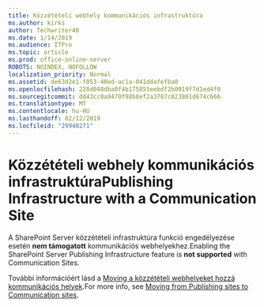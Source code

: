 ```yaml
---
title: Közzétételi webhely kommunikációs infrastruktúra
ms.author: kirks
author: Techwriter40
ms.date: 1/14/2019
ms.audience: ITPro
ms.topic: article
ms.prod: office-online-server
ROBOTS: NOINDEX, NOFOLLOW
localization_priority: Normal
ms.assetid: de63d2e1-f053-40ed-ac1a-041ddafefba0
ms.openlocfilehash: 228d048dba0f4b175855eebdf2b0019f7d1ed4f0
ms.sourcegitcommit: dd43cc0a9470f98b8ef2a3787c823801d674c666
ms.translationtype: MT
ms.contentlocale: hu-HU
ms.lasthandoff: 02/12/2019
ms.locfileid: "29940271"
---
```

# <a name="publishing-infrastructure-with-a-communication-site"></a><span data-ttu-id="c70c9-102">Közzétételi webhely kommunikációs infrastruktúra</span><span class="sxs-lookup"><span data-stu-id="c70c9-102">Publishing Infrastructure with a Communication Site</span></span>


<span data-ttu-id="c70c9-103">A SharePoint Server közzétételi infrastruktúra funkció engedélyezése esetén **nem támogatott** kommunikációs webhelyekhez.</span><span class="sxs-lookup"><span data-stu-id="c70c9-103">Enabling the SharePoint Server Publishing Infrastructure feature is **not supported** with Communication Sites.</span></span> 
  
<span data-ttu-id="c70c9-104">További információért lásd a [Moving a közzétételi webhelyeket hozzá kommunikációs helyek](https://docs.microsoft.com/sharepoint/publishing-sites-classic-to-modern-experience).</span><span class="sxs-lookup"><span data-stu-id="c70c9-104">For more info, see [Moving from Publishing sites to Communication sites](https://docs.microsoft.com/sharepoint/publishing-sites-classic-to-modern-experience).</span></span> 
  

